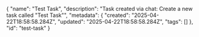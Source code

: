 {
  "name": "Test Task",
  "description": "Task created via chat: Create a new task called \"Test Task\"",
  "metadata": {
    "created": "2025-04-22T18:58:58.284Z",
    "updated": "2025-04-22T18:58:58.284Z",
    "tags": []
  },
  "id": "test-task"
}